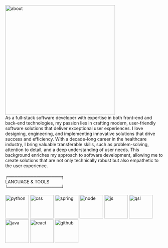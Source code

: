 

<img src="https://github.com/user-attachments/assets/ac283aa1-fa3a-4c8b-9fed-f40ee538252e" alt="about" width="350"/>
<br/>
As a full-stack software developer with expertise in both front-end and back-end technologies, my passion lies in crafting modern, user-friendly software solutions that deliver exceptional user experiences. I love designing, engineering, and implementing innovative solutions that drive success and efficiency. With a decade-long career in the healthcare industry, I bring valuable transferable skills, such as problem-solving, attention to detail, and a deep understanding of user needs. This background enriches my approach to software development, allowing me to create solutions that are not only technically robust but also empathetic to the user experience.
<br/>
<br/>
╒═════════════════╕<br/>
LANGUAGE & TOOLS<br/>
╘═════════════════╛

<br/>
<br/>
<img src="https://github.com/user-attachments/assets/7552fa79-664e-4610-b516-d516d44d2482" alt="python" width="75"/>
<img src="https://github.com/user-attachments/assets/c054b003-136e-4a0d-ad20-e37a997ae039" alt="css" width="75"/>
<img src="https://github.com/user-attachments/assets/3d487c30-ef86-4022-9646-ea5b1fc78fd3" alt="spring" width="75"/>
<img src="https://github.com/user-attachments/assets/e7db53c7-c5f8-41ba-b6e6-e2c065be92ff" alt="node" width="75"/>
<img src="https://github.com/user-attachments/assets/fd214d95-5075-4e48-b002-a65c3d771646" alt="js" width="75"/>
<img src="https://github.com/user-attachments/assets/4172c794-15d2-477d-b70d-7da4e78f3cf0" alt="qsl" width="75"/>
<img src="https://github.com/user-attachments/assets/7f2f9648-5e5f-4bad-81b5-fc3f77c7a584" alt="java" width="75"/>
<img src="https://github.com/user-attachments/assets/20df17dc-7a94-44be-a935-f2251316009f" alt="react" width="75"/>
<img src="https://github.com/user-attachments/assets/95ccf534-27cc-4052-a9ad-74e20175c675" alt="github" width="75"/>
